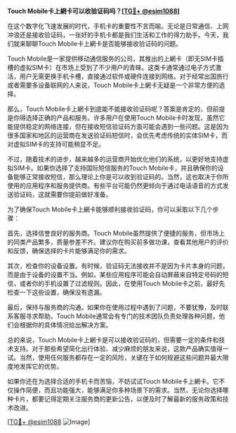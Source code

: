 **Touch Mobile卡上網卡可以收验证码吗？[[TG💪+ @esim1088](https://t.me/s/esim1088)]**

在这个数字化飞速发展的时代，手机卡的重要性不言而喻。无论是日常通信、上网冲浪还是接收验证码，一张好的手机卡都是我们生活和工作的得力助手。今天，我们就来聊聊Touch Mobile卡上網卡是否能够接收验证码的问题。

Touch Mobile是一家提供移动通信服务的公司，其推出的上網卡（即无SIM卡插槽的虚拟SIM卡）在市场上受到了不少用户的青睐。这类卡通常通过电子方式激活，用户无需更换手机卡槽，直接通过软件或硬件连接到网络。对于经常出国旅行或者需要多设备联网的人来说，Touch Mobile卡上網卡无疑是一个非常方便的选择。

那么，Touch Mobile卡上網卡到底能不能接收验证码呢？答案是肯定的，但前提是你得选择正确的产品和服务。许多用户在使用Touch Mobile卡时发现，虽然它能提供稳定的网络连接，但在接收短信验证码方面可能会遇到一些问题。这是因为很多国家和地区的运营商在发送验证码短信时，会优先考虑传统的实体SIM卡，而对虚拟SIM卡的支持可能稍显不足。

不过，随着技术的进步，越来越多的运营商开始优化他们的系统，以更好地支持虚拟SIM卡。如果你选择了支持国际短信服务的Touch Mobile卡，并且确保你的设备能够正常接收短信，那么理论上你是可以收到验证码的。当然，这也取决于你所使用的应用程序和服务提供商。有些平台可能仍然更倾向于通过电话语音的方式发送验证码，这就需要你提前做好准备。

为了确保Touch Mobile卡上網卡能够顺利接收验证码，你可以采取以下几个步骤：

首先，选择信誉良好的服务商。Touch Mobile虽然提供了便捷的服务，但市场上的同类产品繁多，质量参差不齐。建议你在购买前多做功课，查看其他用户的评价和反馈，确保选择的卡片能够满足你的需求。

其次，检查你的设备设置。有时候，验证码无法接收并不是因为卡片本身的问题，而是由于设备的设置不当。例如，某些应用程序可能会自动屏蔽来自特定号码的短信，或者你的手机设置了过滤规则。因此，在使用Touch Mobile卡之前，最好先检查一下这些设置，确保没有遗漏。

最后，保持与服务商的沟通。如果你在使用过程中遇到了问题，不要犹豫，及时联系客服寻求帮助。Touch Mobile通常会有专门的技术团队负责处理各种问题，他们会根据你的具体情况给出解决方案。

总的来说，Touch Mobile卡上網卡是可以接收验证码的，但需要一定的条件和技术支持。对于那些希望简化出行体验、减少麻烦的朋友来说，这款产品确实值得一试。当然，使用任何服务都存在一定的风险，关键在于如何规避这些问题并最大限度地发挥它的优势。

如果你还在为选择合适的手机卡而苦恼，不妨试试Touch Mobile卡上網卡。它不仅操作简便，而且功能强大，能够满足你多种场景下的需求。当然，无论你选择哪种卡片，都要记得定期关注服务商的更新公告，以便及时了解最新的服务政策和技术改进。

[[TG💪+ @esim1088](https://t.me/s/esim1088) ![Image](https://i.postimg.cc/4NQfJmqS/Snipaste-2025-05-13-00-14-12.png)]